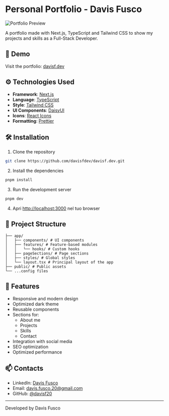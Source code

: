 # Personal Portfolio - Davis Fusco

![Portfolio Preview](public/portfolio/preview.png)

A portfolio made with Next.js, TypeScript and Tailwind CSS to show my projects and skills as a Full-Stack Developer.

## 🚀 Demo

Visit the portfolio: [davisf.dev](https://davisf.dev)

## ⚙️ Technologies Used

- **Framework**: [Next.js](https://nextjs.org/)
- **Language**: [TypeScript](https://www.typescriptlang.org/)
- **Style**: [Tailwind CSS](https://tailwindcss.com/)
- **UI Components**: [DaisyUI](https://daisyui.com/)
- **Icons**: [React Icons](https://react-icons.github.io/react-icons/)
- **Formatting**: [Prettier](https://prettier.io/)

## 🛠️ Installation

1. Clone the repository

```bash
git clone https://github.com/davisfdev/davisf.dev.git
```

2. Install the dependencies

```bash
pnpm install
```

3. Run the development server

```bash
pnpm dev
```

4. Apri [http://localhost:3000](http://localhost:3000) nel tuo browser

## 📂 Project Structure

```
├── app/
│   ├── components/ # UI components
│   ├── features/ # Feature-based modules
│   │   └── hooks/ # Custom hooks
│   ├── pageSections/ # Page sections
│   ├── styles/ # Global styles
│   └── layout.tsx # Principal layout of the app
├── public/ # Public assets
└── ...config files
```

## 🎨 Features

- Responsive and modern design
- Optimized dark theme
- Reusable components
- Sections for:
  - About me
  - Projects
  - Skills
  - Contact
- Integration with social media
- SEO optimization
- Optimized performance

## 📫 Contacts

- LinkedIn: [Davis Fusco](https://www.linkedin.com/in/davis-fusco/)
- Email: davis.fusco.20@gmail.com
- GitHub: [@davisf20](https://github.com/davisf20)

---

Developed by Davis Fusco
